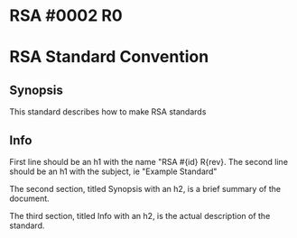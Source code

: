 # RSA #0002 R0
# RSA Standard Convention

## Synopsis
This standard describes how to make RSA standards

## Info
First line should be an h1 with the name "RSA #{id} R{rev}. The second line should be an h1 with the subject, ie "Example Standard"

The second section, titled Synopsis with an h2, is a brief summary of the document.

The third section, titled Info with an h2, is the actual description of the standard.